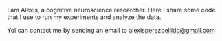 I am Alexis, a cognitive neuroscience researcher. Here I share some code that I use to run my experiments and analyze the data.

Yoi can contact me by sending an email to alexisperezbellido@gmail.com

<!---
alepebel/alepebel is a ✨ special ✨ repository because its `README.md` (this file) appears on your GitHub profile.
You can click the Preview link to take a look at your changes.
--->

